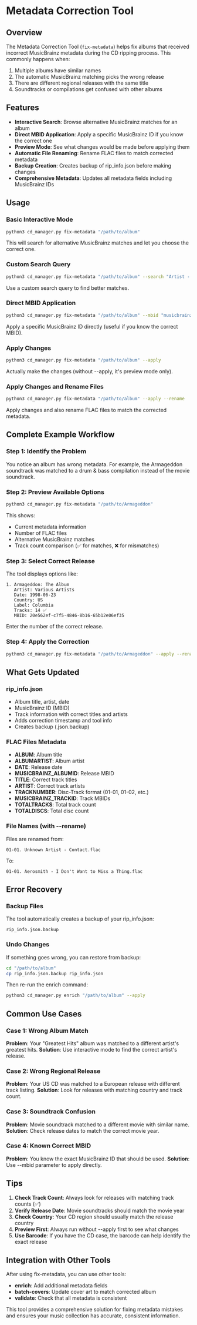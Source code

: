 # Metadata Correction Tool

## Overview

The Metadata Correction Tool (`fix-metadata`) helps fix albums that received incorrect MusicBrainz metadata during the CD ripping process. This commonly happens when:

1. Multiple albums have similar names
2. The automatic MusicBrainz matching picks the wrong release
3. There are different regional releases with the same title
4. Soundtracks or compilations get confused with other albums

## Features

- **Interactive Search**: Browse alternative MusicBrainz matches for an album
- **Direct MBID Application**: Apply a specific MusicBrainz ID if you know the correct one
- **Preview Mode**: See what changes would be made before applying them
- **Automatic File Renaming**: Rename FLAC files to match corrected metadata
- **Backup Creation**: Creates backup of rip_info.json before making changes
- **Comprehensive Metadata**: Updates all metadata fields including MusicBrainz IDs

## Usage

### Basic Interactive Mode
```bash
python3 cd_manager.py fix-metadata "/path/to/album"
```
This will search for alternative MusicBrainz matches and let you choose the correct one.

### Custom Search Query
```bash
python3 cd_manager.py fix-metadata "/path/to/album" --search "Artist - Album Title"
```
Use a custom search query to find better matches.

### Direct MBID Application
```bash
python3 cd_manager.py fix-metadata "/path/to/album" --mbid "musicbrainz-id"
```
Apply a specific MusicBrainz ID directly (useful if you know the correct MBID).

### Apply Changes
```bash
python3 cd_manager.py fix-metadata "/path/to/album" --apply
```
Actually make the changes (without --apply, it's preview mode only).

### Apply Changes and Rename Files
```bash
python3 cd_manager.py fix-metadata "/path/to/album" --apply --rename
```
Apply changes and also rename FLAC files to match the corrected metadata.

## Complete Example Workflow

### Step 1: Identify the Problem
You notice an album has wrong metadata. For example, the Armageddon soundtrack was matched to a drum & bass compilation instead of the movie soundtrack.

### Step 2: Preview Available Options
```bash
python3 cd_manager.py fix-metadata "/path/to/Armageddon"
```

This shows:
- Current metadata information
- Number of FLAC files
- Alternative MusicBrainz matches
- Track count comparison (✅ for matches, ❌ for mismatches)

### Step 3: Select Correct Release
The tool displays options like:
```
1. Armageddon: The Album
   Artist: Various Artists
   Date: 1998-06-23
   Country: US
   Label: Columbia
   Tracks: 14 ✅
   MBID: 20e562ef-c7f5-4846-8b16-65b12e06ef35
```

Enter the number of the correct release.

### Step 4: Apply the Correction
```bash
python3 cd_manager.py fix-metadata "/path/to/Armageddon" --apply --rename
```

## What Gets Updated

### rip_info.json
- Album title, artist, date
- MusicBrainz ID (MBID)
- Track information with correct titles and artists
- Adds correction timestamp and tool info
- Creates backup (.json.backup)

### FLAC Files Metadata
- **ALBUM**: Album title
- **ALBUMARTIST**: Album artist  
- **DATE**: Release date
- **MUSICBRAINZ_ALBUMID**: Release MBID
- **TITLE**: Correct track titles
- **ARTIST**: Correct track artists
- **TRACKNUMBER**: Disc-Track format (01-01, 01-02, etc.)
- **MUSICBRAINZ_TRACKID**: Track MBIDs
- **TOTALTRACKS**: Total track count
- **TOTALDISCS**: Total disc count

### File Names (with --rename)
Files are renamed from:
```
01-01. Unknown Artist - Contact.flac
```
To:
```
01-01. Aerosmith - I Don't Want to Miss a Thing.flac
```

## Error Recovery

### Backup Files
The tool automatically creates a backup of your rip_info.json:
```
rip_info.json.backup
```

### Undo Changes
If something goes wrong, you can restore from backup:
```bash
cd "/path/to/album"
cp rip_info.json.backup rip_info.json
```

Then re-run the enrich command:
```bash
python3 cd_manager.py enrich "/path/to/album" --apply
```

## Common Use Cases

### Case 1: Wrong Album Match
**Problem**: Your "Greatest Hits" album was matched to a different artist's greatest hits.
**Solution**: Use interactive mode to find the correct artist's release.

### Case 2: Wrong Regional Release
**Problem**: Your US CD was matched to a European release with different track listing.
**Solution**: Look for releases with matching country and track count.

### Case 3: Soundtrack Confusion
**Problem**: Movie soundtrack matched to a different movie with similar name.
**Solution**: Check release dates to match the correct movie year.

### Case 4: Known Correct MBID
**Problem**: You know the exact MusicBrainz ID that should be used.
**Solution**: Use --mbid parameter to apply directly.

## Tips

1. **Check Track Count**: Always look for releases with matching track counts (✅)
2. **Verify Release Date**: Movie soundtracks should match the movie year
3. **Check Country**: Your CD region should usually match the release country
4. **Preview First**: Always run without --apply first to see what changes
5. **Use Barcode**: If you have the CD case, the barcode can help identify the exact release

## Integration with Other Tools

After using fix-metadata, you can use other tools:

- **enrich**: Add additional metadata fields
- **batch-covers**: Update cover art to match corrected album
- **validate**: Check that all metadata is consistent

This tool provides a comprehensive solution for fixing metadata mistakes and ensures your music collection has accurate, consistent information.